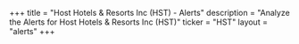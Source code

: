 +++
title = "Host Hotels & Resorts Inc (HST) - Alerts"
description = "Analyze the Alerts for Host Hotels & Resorts Inc (HST)"
ticker = "HST"
layout = "alerts"
+++


